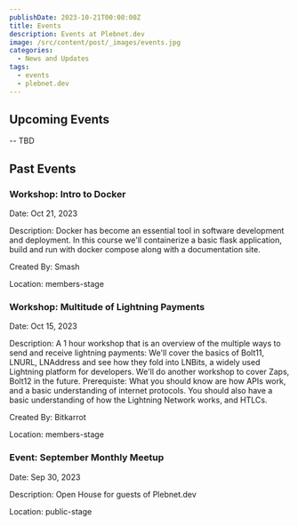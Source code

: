 ```yaml
---
publishDate: 2023-10-21T00:00:00Z
title: Events
description: Events at Plebnet.dev
image: /src/content/post/_images/events.jpg
categories:
  - News and Updates
tags:
  - events
  - plebnet.dev
---
```


## Upcoming Events

-- TBD

## Past Events

### Workshop: Intro to Docker

Date: Oct 21, 2023

Description:
Docker has become an essential tool in software development and deployment. In this course we'll containerize a basic flask application, build and run with docker compose along with a documentation site.

Created By: Smash

Location: members-stage

### Workshop: Multitude of Lightning Payments

Date: Oct 15, 2023

Description:
A 1 hour workshop that is an overview of the multiple ways to send and receive lightning payments: We'll cover the basics of Bolt11, LNURL, LNAddress and see how they fold into LNBits, a widely used Lightning platform for developers. We'll do another workshop to cover Zaps, Bolt12 in the future.
Prerequiste: What you should know are how APIs work, and a basic understanding of internet protocols. You should also have a basic understanding of how the Lightning Network works, and HTLCs.

Created By: Bitkarrot

Location: members-stage

### Event: September Monthly Meetup

Date: Sep 30, 2023

Description: Open House for guests of Plebnet.dev

Location: public-stage

